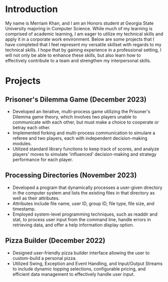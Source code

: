 # Introduction
My name is Merriam Khan, and I am an Honors student at Georgia State University majoring in Computer Science. While much of my learning is comprised of academic learning, I am eager to utilize my technical skills and apply it in a corporate work environment. Below are some projects that I have completed that I feel represent my versatile skillset with regards to my technical skills. I hope that by gaining experience in a professional setting, I will not only be able to enhance these skills, but also learn how to effectively contribute to a team and strengthen my interpersonal skills.

# Projects
## Prisoner's Dilemma Game   (December 2023)
- Developed an iterative, multi-process game utilizing the Prisoner's Dilemma game theory, which involves two players unable to communicate with each other, but must make a choice to cooperate or betray each other.
- Implemented forking and multi-process communication to simulare a referee and two players, each with independent decision-making modules.
- Utilized standard library functions to keep track of scores, and analyze players' moves to simulate 'influenced' decision-making and strategy performance for each player.

## Processing Directories    (November 2023)
- Developed a program that dynamically processes a user-given directory in the computer system and lists the existing files in that directory as well as their attributes.
- Attributes include file name, user ID, group ID, file type, file size, and timestamp.
- Employed system-level programming techniques, such as readdir and stat, to process user input from the command line, handle errors in retrieving data, and offer a help information display option. 

## Pizza Builder             (December 2022)
- Designed user-friendly pizza builder interface allowing the user to custom-build a personal pizza.
- Utilized Swing, Exception and Event Handling, and Input/Output Streams to include dynamic topping selections, configurable pricing, and efficient data management to effectively handle user input.



